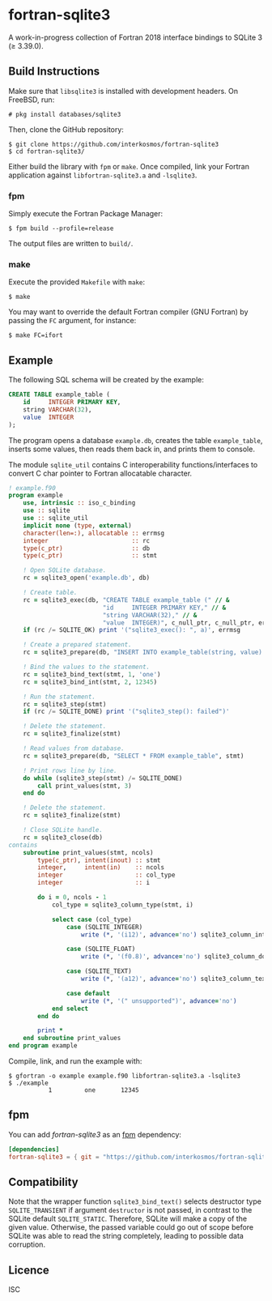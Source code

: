 # fortran-sqlite3
A work-in-progress collection of Fortran 2018 interface bindings to SQLite 3
(≥ 3.39.0).

## Build Instructions
Make sure that `libsqlite3` is installed with development headers. On FreeBSD,
run:

```
# pkg install databases/sqlite3
```

Then, clone the GitHub repository:

```
$ git clone https://github.com/interkosmos/fortran-sqlite3
$ cd fortran-sqlite3/
```

Either build the library with `fpm` or `make`. Once compiled, link your Fortran
application against `libfortran-sqlite3.a` and `-lsqlite3`.

### fpm
Simply execute the Fortran Package Manager:

```
$ fpm build --profile=release
```

The output files are written to `build/`.

### make
Execute the provided `Makefile` with `make`:

```
$ make
```

You may want to override the default Fortran compiler (GNU Fortran) by passing
the `FC` argument, for instance:

```
$ make FC=ifort
```

## Example
The following SQL schema will be created by the example:

```sql
CREATE TABLE example_table (
    id     INTEGER PRIMARY KEY,
    string VARCHAR(32),
    value  INTEGER
);
```

The program opens a database `example.db`, creates the table `example_table`,
inserts some values, then reads them back in, and prints them to console.

The module `sqlite_util` contains C interoperability functions/interfaces to
convert C char pointer to Fortran allocatable character.

```fortran
! example.f90
program example
    use, intrinsic :: iso_c_binding
    use :: sqlite
    use :: sqlite_util
    implicit none (type, external)
    character(len=:), allocatable :: errmsg
    integer                       :: rc
    type(c_ptr)                   :: db
    type(c_ptr)                   :: stmt

    ! Open SQLite database.
    rc = sqlite3_open('example.db', db)

    ! Create table.
    rc = sqlite3_exec(db, "CREATE TABLE example_table (" // &
                          "id     INTEGER PRIMARY KEY," // &
                          "string VARCHAR(32)," // &
                          "value  INTEGER)", c_null_ptr, c_null_ptr, errmsg)
    if (rc /= SQLITE_OK) print '("sqlite3_exec(): ", a)', errmsg

    ! Create a prepared statement.
    rc = sqlite3_prepare(db, "INSERT INTO example_table(string, value) VALUES(?, ?)", stmt)

    ! Bind the values to the statement.
    rc = sqlite3_bind_text(stmt, 1, 'one')
    rc = sqlite3_bind_int(stmt, 2, 12345)

    ! Run the statement.
    rc = sqlite3_step(stmt)
    if (rc /= SQLITE_DONE) print '("sqlite3_step(): failed")'

    ! Delete the statement.
    rc = sqlite3_finalize(stmt)

    ! Read values from database.
    rc = sqlite3_prepare(db, "SELECT * FROM example_table", stmt)

    ! Print rows line by line.
    do while (sqlite3_step(stmt) /= SQLITE_DONE)
        call print_values(stmt, 3)
    end do

    ! Delete the statement.
    rc = sqlite3_finalize(stmt)

    ! Close SQLite handle.
    rc = sqlite3_close(db)
contains
    subroutine print_values(stmt, ncols)
        type(c_ptr), intent(inout) :: stmt
        integer,     intent(in)    :: ncols
        integer                    :: col_type
        integer                    :: i

        do i = 0, ncols - 1
            col_type = sqlite3_column_type(stmt, i)

            select case (col_type)
                case (SQLITE_INTEGER)
                    write (*, '(i12)', advance='no') sqlite3_column_int(stmt, i)

                case (SQLITE_FLOAT)
                    write (*, '(f0.8)', advance='no') sqlite3_column_double(stmt, i)

                case (SQLITE_TEXT)
                    write (*, '(a12)', advance='no') sqlite3_column_text(stmt, i)

                case default
                    write (*, '(" unsupported")', advance='no')
            end select
        end do

        print *
    end subroutine print_values
end program example
```

Compile, link, and run the example with:

```
$ gfortran -o example example.f90 libfortran-sqlite3.a -lsqlite3
$ ./example
           1         one       12345
```

## fpm
You can add *fortran-sqlite3* as an [fpm](https://github.com/fortran-lang/fpm)
dependency:

```toml
[dependencies]
fortran-sqlite3 = { git = "https://github.com/interkosmos/fortran-sqlite3.git" }
```

## Compatibility
Note that the wrapper function `sqlite3_bind_text()` selects destructor type
`SQLITE_TRANSIENT` if argument `destructor` is not passed, in contrast to the
SQLite default `SQLITE_STATIC`. Therefore, SQLite will make a copy of the given
value. Otherwise, the passed variable could go out of scope before SQLite was
able to read the string completely, leading to possible data corruption.

## Licence
ISC
